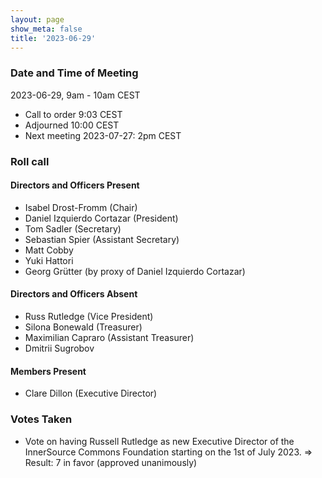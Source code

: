 ```yaml
---
layout: page
show_meta: false
title: '2023-06-29'
---
```


### Date and Time of Meeting

2023-06-29, 9am - 10am CEST

* Call to order 9:03 CEST
* Adjourned 10:00 CEST
* Next meeting 2023-07-27: 2pm CEST

### Roll call

#### Directors and Officers Present

* Isabel Drost-Fromm (Chair)
* Daniel Izquierdo Cortazar (President)
* Tom Sadler (Secretary)
* Sebastian Spier (Assistant Secretary)
* Matt Cobby
* Yuki Hattori
* Georg Grütter (by proxy of Daniel Izquierdo Cortazar)

#### Directors and Officers Absent

* Russ Rutledge (Vice President)
* Silona Bonewald (Treasurer)
* Maximilian Capraro (Assistant Treasurer)
* Dmitrii Sugrobov

#### Members Present

* Clare Dillon (Executive Director)

### Votes Taken

* Vote on having Russell Rutledge as new Executive Director of the InnerSource Commons Foundation starting on the 1st of July 2023. => Result: 7 in favor (approved unanimously)

